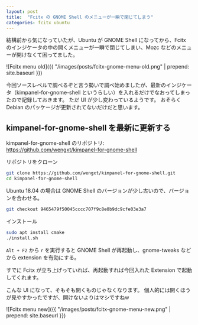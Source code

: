 ```yaml
---
layout: post
title:  "Fcitx の GNOME Shell のメニューが一瞬で閉じてしまう"
categories: fcitx ubuntu
---
```


結構前から気になっていたが、Ubuntu が GNOME Shell になってから、Fcitx のインジケータの中の開くメニューが一瞬で閉じてしまい、Mozc などのメニューが開けなくて困ってました。

![Fcitx menu old]({{ "/images/posts/fcitx-gnome-menu-old.png" | prepend: site.baseurl }})

今回ソースレベルで調べるぞと言う勢いで調べ始めましたが、最新のインジケータ（kimpanel-for-gnome-shell というらしい）を入れるだけでなおってしまったので記録しておきます。
ただ UI が少し変わっているようです。
おそらく Debian のパッケージが更新されてないだけだと思います。

kimpanel-for-gnome-shell を最新に更新する
-----------------------------------------

kimpanel-for-gnome-shell のリポジトリ: <https://github.com/wengxt/kimpanel-for-gnome-shell>

リポジトリをクローン

``` sh
git clone https://github.com/wengxt/kimpanel-for-gnome-shell.git
cd kimpanel-for-gnome-shell
```

Ubuntu 18.04 の場合は GNOME Shell のバージョンが少し古いので、バージョンを合わせる。

``` sh
git checkout 9465479f50045cccc707f9c8e0b9dc9cfe03e3a7
```

インストール

``` sh
sudo apt install cmake
./install.sh
```

`Alt + F2` から `r` を実行すると GNOME Shell が再起動し、gnome-tweaks などから extension を有効にする。

すでに Fcitx が立ち上げっていれば、再起動すれば今回入れた Extension で起動してくれます。

こんな UI になって、そもそも開くものじゃなくなります。
個人的には開くほうが見やすかったですが、開けないよりはマシですねw

![Fcitx menu new]({{ "/images/posts/fcitx-gnome-menu-new.png" | prepend: site.baseurl }})
